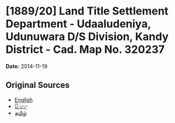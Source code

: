 # [1889/20] Land Title Settlement Department - Udaaludeniya, Udunuwara D/S Division, Kandy District - Cad. Map No. 320237

**Date:** 2014-11-19

## Original Sources

- [English](https://documents.gov.lk/view/extra-gazettes/2014/11/1889-20_E.pdf)
- [සිංහල](https://documents.gov.lk/view/extra-gazettes/2014/11/1889-20_S.pdf)
- [தமிழ்](https://documents.gov.lk/view/extra-gazettes/2014/11/1889-20_T.pdf)
